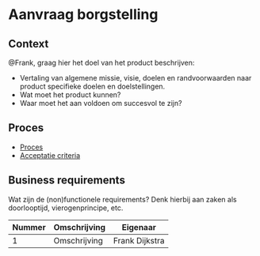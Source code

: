 # Aanvraag borgstelling

## Context

@Frank, graag hier het doel van het product beschrijven:

* Vertaling van algemene missie, visie, doelen en randvoorwaarden naar product specifieke doelen en doelstellingen.
* Wat moet het product kunnen?
* Waar moet het aan voldoen om succesvol te zijn?

## Proces

* [Proces](proces.bpmn)
* [Acceptatie criteria](proces.feature)

## Business requirements

Wat zijn de (non)functionele requirements? Denk hierbij aan zaken als doorlooptijd, vierogenprincipe, etc.

| Nummer | Omschrijving                         | Eigenaar                  |
| -------| ------------------------------------ | ------------------------- |
| 1      | Omschrijving                         | Frank Dijkstra            |